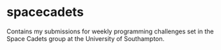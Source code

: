 # spacecadets

Contains my submissions for weekly programming challenges set in the Space Cadets group at the University of Southampton.
